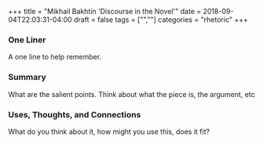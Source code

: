 +++
title = "Mikhail Bakhtin 'Discourse in the Novel'"
date = 2018-09-04T22:03:31-04:00
draft = false
tags = ["",""]
categories = "rhetoric"
+++
### One Liner
A one line to help remember.

### Summary
What are the salient points. Think about what the piece is, the argument, etc

### Uses, Thoughts, and Connections
What do you think about it, how might you use this, does it fit?

